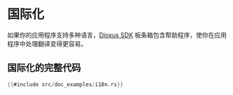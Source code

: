 # 国际化

如果你的应用程序支持多种语言，[Dioxus SDK](https://github.com/DioxusLabs/sdk) 板条箱包含帮助程序，使你在应用程序中处理翻译变得更容易。

## 国际化的完整代码

```rust
{{#include src/doc_examples/i18n.rs}}
```